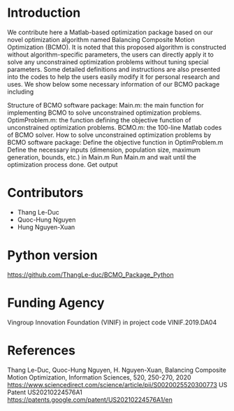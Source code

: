 # Introduction
We contribute here a Matlab-based optimization package based on our novel optimization algorithm named Balancing Composite Motion Optimization (BCMO). It is noted that this proposed algorithm is constructed without algorithm-specific parameters, the users can directly apply it to solve any unconstrained optimization problems without tuning special parameters. Some detailed definitions and instructions are also presented into the codes to help the users easily modify it for personal research and uses. We show below some necessary information of our BCMO package including

Structure of BCMO software package:
Main.m: the main function for implementing BCMO to solve unconstrained optimization problems.
OptimProblem.m: the function defining the objective function of unconstrained optimization problems.
BCMO.m: the 100-line Matlab codes of BCMO solver.
How to solve unconstrained optimization problems by BCMO software package:
Define the objective function in OptimProblem.m Define the necessary inputs (dimension, population size, maximum generation, bounds, etc.) in Main.m
Run Main.m and wait until the optimization process done.
Get output

# Contributors
- Thang Le-Duc
- Quoc-Hung Nguyen
- Hung Nguyen-Xuan

# Python version
https://github.com/ThangLe-duc/BCMO_Package_Python

# Funding Agency
Vingroup Innovation Foundation (VINIF) in project code VINIF.2019.DA04

# References
Thang Le-Duc, Quoc-Hung Nguyen, H. Nguyen-Xuan, Balancing Composite Motion Optimization, Information Sciences, 520, 250-270, 2020 https://www.sciencedirect.com/science/article/pii/S0020025520300773
US Patent US20210224576A1 https://patents.google.com/patent/US20210224576A1/en
